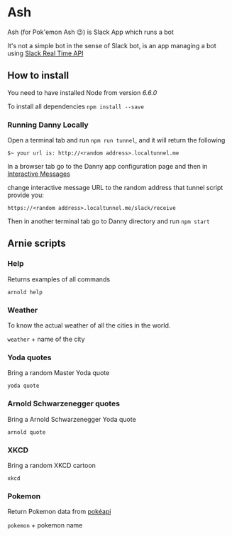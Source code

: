 # Ash

Ash (for Pok'emon Ash :wink:) is Slack App which runs a bot

It's not a simple bot in the sense of Slack bot, is an app managing a bot using [Slack Real Time API](https://api.slack.com/rtm)

## How to install

You need to have installed Node from version _6.6.0_

To install all dependencies
`npm install --save`

### Running Danny Locally

Open a terminal tab and run `npm run tunnel`, and it will return the following

    $~ your url is: http://<random address>.localtunnel.me

In a browser tab go to the Danny app configuration page and then in [Interactive Messages](https://api.slack.com/apps/ABLHMACJC/interactive-messages?)

change interactive message URL to the random address that tunnel script provide you:

    https://<random address>.localtunnel.me/slack/receive

Then in another terminal tab go to Danny directory and run `npm start`

## Arnie scripts

### Help

Returns examples of all commands

`arnold help`

### Weather

To know the actual weather of all the cities in the world.

`weather` + name of the city

### Yoda quotes

Bring a random Master Yoda quote

`yoda quote`

### Arnold Schwarzenegger quotes

Bring a Arnold Schwarzenegger Yoda quote

`arnold quote`

### XKCD

Bring a random XKCD cartoon

`xkcd`

### Pokemon

Return Pokemon data from [pokéapi](https://pokeapi.co/)

`pokemon` + pokemon name
